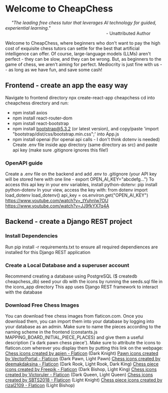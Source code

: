 # Welcome to CheapChess
&nbsp;&nbsp;&nbsp;&nbsp;&nbsp;_"The leading free chess tutor that leverages AI technology for guided, experiential learning."_\
                       - Unattributed Author

Welcome to CheapChess, where beginners who don't want to pay the high cost of exquisite chess tutors can settle for the best
that artificial intelligence can offer.  Of course, large-language models (LLMs) aren't perfect - they can be slow, and they
can be wrong.  But, as beginners to the game of chess, we aren't aiming for perfect.  Mediocrity is just fine with us --
as long as we have fun, and save some cash!

## Frontend - create an app the easy way
Navigate to frontend directory
npx create-react-app cheapchess
cd into cheapchess directory and run:
  - npm install axios
  - npm install react-router-dom
  - npm install react-bootstrap
  - npm install bootstrap@5.3.2 (or latest version), and copy/paste 'import "bootstrap/dist/css/bootstrap.min.css";' into App.js
  - npm install openai (for openai api calls - I don't think dotenv is needed)
Create .env file inside app directory (same directory as src) and paste api key (make sure .gitignore ignores this file!)

### OpenAPI guide
Create a .env file on the backend and add .env to .gitignore (your API key
will be stored here with one line - export OPEN_AI_KEY="abcdefg...")
To access this api key in your env variables, install python-dotenv:
pip install python-dotenv
In your view, access the key with:
from dotenv import load_dotenv
load_dotenv()
api_key = os.environ.get("OPEN_AI_KEY")
https://www.youtube.com/watch?v=_tYuhnlw7OU
https://www.youtube.com/watch?v=JJ9fkYX7q4A

## Backend - create a Django REST project
### Install Dependencies
Run pip install -r requirements.txt to ensure all required dependiences are installed
for this Django REST application

### Create a Local Database and a superuser account
Recommend creating a database using PostgreSQL ($ createdb cheapchess_db)
seed your db with the icons by running the seeds.sql file in the icons_app directory
This app uses Django REST framework to interact with the database

### Download Free Chess Images
You can download free chess images from flaticon.com.  Once you download them, you can import them into your database
by logging into your database as an admin.  Make sure to name the pieces according to the naming scheme in the frontend
(constants.js  MAPPING_BOARD_INITIAL_PIECE_PLACES) and give them a useful description ('a dark pawn chess piece').
Make sure to attribute the icons to flaticon.com wherever you display them by putting this link on the webpage:
<a href="https://www.flaticon.com/free-icons/chess" title="chess icons">Chess icons created by apien - Flaticon</a> (Dark Knight)
<a href="https://www.flaticon.com/free-icons/pawn" title="pawn icons">Pawn icons created by VectorPortal - Flaticon</a> (Dark Pawn, Light Pawn)
<a href="https://www.flaticon.com/free-icons/chess" title="chess icons">Chess icons created by deemakdaksina - Flaticon</a> (Dark Rook, Light Rook, Dark King)
<a href="https://www.flaticon.com/free-icons/chess-piece" title="chess piece icons">Chess piece icons created by Freepik - Flaticon</a> (Dark Bishop, Light King)
<a href="https://www.flaticon.com/free-icons/chess" title="chess icons">Chess icons created by Victoruler - Flaticon</a> (Dark Queen, Light Queen)
<a href="https://www.flaticon.com/free-icons/chess" title="chess icons">Chess icons created by SBTS2018 - Flaticon</a> (Light Knight)
<a href="https://www.flaticon.com/free-icons/chess-piece" title="chess piece icons">Chess piece icons created by rizal2109 - Flaticon</a> (Light Bishop)


